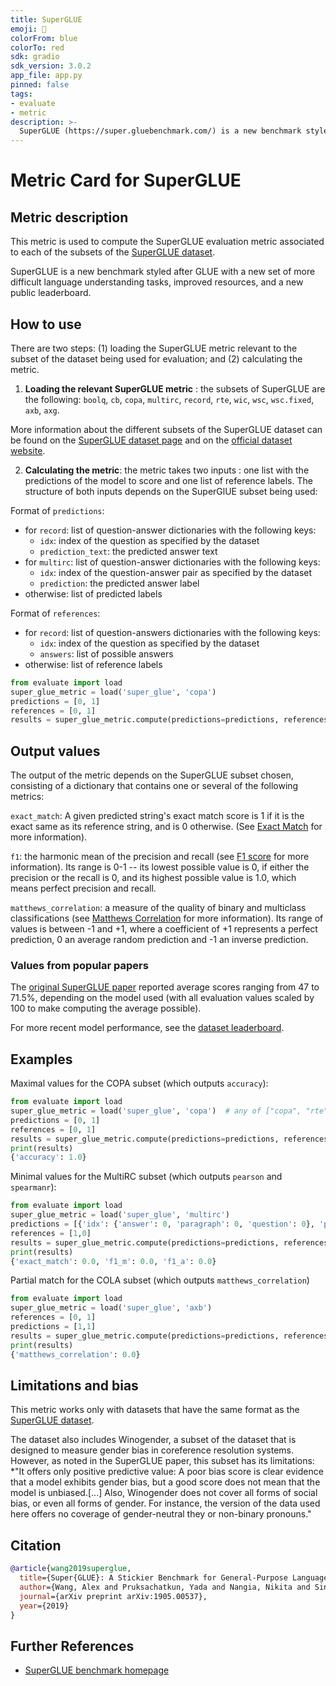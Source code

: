 ```yaml
---
title: SuperGLUE
emoji: 🤗 
colorFrom: blue
colorTo: red
sdk: gradio
sdk_version: 3.0.2
app_file: app.py
pinned: false
tags:
- evaluate
- metric
description: >-
  SuperGLUE (https://super.gluebenchmark.com/) is a new benchmark styled after GLUE with a new set of more difficult language understanding tasks, improved resources, and a new public leaderboard.
---
```


# Metric Card for SuperGLUE

## Metric description
This metric is used to compute the SuperGLUE evaluation metric associated to each of the subsets of the [SuperGLUE dataset](https://huggingface.co/datasets/super_glue). 

SuperGLUE is a new benchmark styled after GLUE with a new set of more difficult language understanding tasks, improved resources, and a new public leaderboard.


## How to use 

There are two steps: (1) loading the SuperGLUE metric relevant to the subset of the dataset being used for evaluation; and (2) calculating the metric.

1. **Loading the relevant SuperGLUE metric** : the subsets of SuperGLUE are the following: `boolq`, `cb`, `copa`, `multirc`, `record`, `rte`, `wic`, `wsc`, `wsc.fixed`, `axb`, `axg`.

More information about the different subsets of the SuperGLUE dataset can be found on the [SuperGLUE dataset page](https://huggingface.co/datasets/super_glue) and on the [official dataset website](https://super.gluebenchmark.com/).

2. **Calculating the metric**: the metric takes two inputs : one list with the predictions of the model to score and one list of reference labels. The structure of both inputs depends on the SuperGlUE subset being used:

Format of `predictions`:
- for `record`: list of question-answer dictionaries with the following keys:
    - `idx`: index of the question as specified by the dataset
    - `prediction_text`: the predicted answer text
- for `multirc`: list of question-answer dictionaries with the following keys:
    - `idx`: index of the question-answer pair as specified by the dataset
    - `prediction`: the predicted answer label
- otherwise: list of predicted labels

Format of `references`:
- for `record`: list of question-answers dictionaries with the following keys:
    - `idx`: index of the question as specified by the dataset
    - `answers`: list of possible answers
- otherwise: list of reference labels

```python
from evaluate import load
super_glue_metric = load('super_glue', 'copa') 
predictions = [0, 1]
references = [0, 1]
results = super_glue_metric.compute(predictions=predictions, references=references)
```
## Output values

The output of the metric depends on the SuperGLUE subset chosen, consisting of a dictionary that contains one or several of the following metrics:

`exact_match`: A given predicted string's exact match score is 1 if it is the exact same as its reference string, and is 0 otherwise. (See [Exact Match](https://huggingface.co/metrics/exact_match) for more information).

`f1`: the harmonic mean of the precision and recall (see [F1 score](https://huggingface.co/metrics/f1) for more information). Its range is 0-1 -- its lowest possible value is 0, if either the precision or the recall is 0, and its highest possible value is 1.0, which means perfect precision and recall.

`matthews_correlation`: a measure of the quality of binary and multiclass classifications (see [Matthews Correlation](https://huggingface.co/metrics/matthews_correlation) for more information). Its range of values is between -1 and +1, where a coefficient of +1 represents a perfect prediction, 0 an average random prediction and -1 an inverse prediction.

### Values from popular papers
The [original SuperGLUE paper](https://arxiv.org/pdf/1905.00537.pdf) reported average scores ranging from 47 to 71.5%, depending on the model used (with all evaluation values scaled by 100 to make computing the average possible). 

For more recent model performance, see the [dataset leaderboard](https://super.gluebenchmark.com/leaderboard).

## Examples 

Maximal values for the COPA subset (which outputs `accuracy`):

```python
from evaluate import load
super_glue_metric = load('super_glue', 'copa')  # any of ["copa", "rte", "wic", "wsc", "wsc.fixed", "boolq", "axg"]
predictions = [0, 1]
references = [0, 1]
results = super_glue_metric.compute(predictions=predictions, references=references)
print(results)
{'accuracy': 1.0}
```

Minimal values for the MultiRC subset (which outputs `pearson` and `spearmanr`):

```python
from evaluate import load
super_glue_metric = load('super_glue', 'multirc')
predictions = [{'idx': {'answer': 0, 'paragraph': 0, 'question': 0}, 'prediction': 0}, {'idx': {'answer': 1, 'paragraph': 2, 'question': 3}, 'prediction': 1}]
references = [1,0]
results = super_glue_metric.compute(predictions=predictions, references=references)
print(results)
{'exact_match': 0.0, 'f1_m': 0.0, 'f1_a': 0.0}
```

Partial match for the COLA subset (which outputs `matthews_correlation`) 

```python
from evaluate import load
super_glue_metric = load('super_glue', 'axb')
references = [0, 1]
predictions = [1,1]
results = super_glue_metric.compute(predictions=predictions, references=references)
print(results)
{'matthews_correlation': 0.0}
```

## Limitations and bias
This metric works only with datasets that have the same format as the [SuperGLUE dataset](https://huggingface.co/datasets/super_glue).

The dataset also includes Winogender, a subset of the dataset that is designed to measure gender bias in coreference resolution systems. However, as noted in the SuperGLUE paper, this subset has its limitations: *"It offers only positive predictive value: A poor bias score is clear evidence that a model exhibits gender bias, but a good score does not mean that the model is unbiased.[...] Also, Winogender does not cover all forms of social bias, or even all forms of gender. For instance, the version of the data used here offers no coverage of gender-neutral they or non-binary pronouns."

## Citation

```bibtex
@article{wang2019superglue,
  title={Super{GLUE}: A Stickier Benchmark for General-Purpose Language Understanding Systems},
  author={Wang, Alex and Pruksachatkun, Yada and Nangia, Nikita and Singh, Amanpreet and Michael, Julian and Hill, Felix and Levy, Omer and Bowman, Samuel R},
  journal={arXiv preprint arXiv:1905.00537},
  year={2019}
}
```
    
## Further References 

- [SuperGLUE benchmark homepage](https://super.gluebenchmark.com/)
